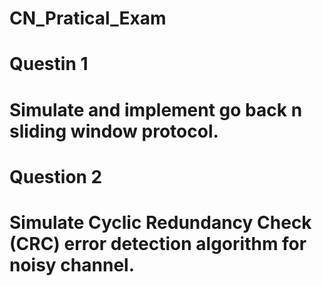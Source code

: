 # CN_Pratical_Exam

# Questin 1
# Simulate and implement go back n sliding window protocol.

# Question 2
#  Simulate Cyclic Redundancy Check (CRC) error detection algorithm for noisy channel.

